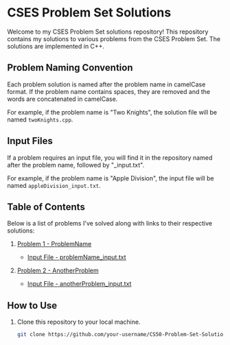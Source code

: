 # CSES Problem Set Solutions

Welcome to my CSES Problem Set solutions repository! This repository contains my solutions to various problems from the CSES Problem Set. The solutions are implemented in C++.

## Problem Naming Convention

Each problem solution is named after the problem name in camelCase format. If the problem name contains spaces, they are removed and the words are concatenated in camelCase.

For example, if the problem name is "Two Knights", the solution file will be named `twoKnights.cpp`.

## Input Files

If a problem requires an input file, you will find it in the repository named after the problem name, followed by "_input.txt".

For example, if the problem name is "Apple Division", the input file will be named `appleDivision_input.txt`.

## Table of Contents

Below is a list of problems I've solved along with links to their respective solutions:

1. [Problem 1 - ProblemName](./problemName.cpp)
   - [Input File - problemName_input.txt](./problemName_input.txt)

2. [Problem 2 - AnotherProblem](./anotherProblem.cpp)
   - [Input File - anotherProblem_input.txt](./anotherProblem_input.txt)

<!-- Add more problems here -->

## How to Use

1. Clone this repository to your local machine.
   
   ```bash
   git clone https://github.com/your-username/CS50-Problem-Set-Solutions.git

